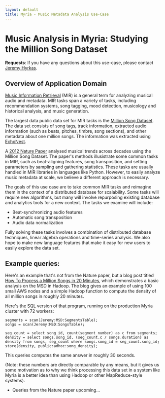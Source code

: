 ```yaml
---
layout: default
title: Myria - Music Metadata Analysis Use-Case
---
```


# Music Analysis in Myria: Studying the Million Song Dataset

**Requests**: If you have any questions about this use-case, please contact [Jeremy Hyrkas](http://homes.cs.washington.edu/~hyrkas/).

## Overview of Application Domain

[Music Information Retrieval](https://en.wikipedia.org/wiki/Music_information_retrieval) (MIR) is a general term for analyzing musical audio
and metadata. MIR tasks span a variety of tasks, including recommendation systems, song tagging, mood detection, musicology and historical
analysis, and music generation.

The largest data public data set for MIR tasks is the [Million Song Dataset](http://labrosa.ee.columbia.edu/millionsong/). The data set
consists of song tags, track information, extracted audio information (such as beats, pitches, timbre, song sections), and other metadata
about one million songs. The information was extracted using [EchoNest](http://the.echonest.com/).

A [2012 Nature Paper](http://www.nature.com/srep/2012/120726/srep00521/full/srep00521.html) analysed musical trends across decades using
the Million Song Dataset. The paper's methods illusistrate some common tasks in MIR, such as beat-aligning features, song transposition,
and setting parameters by sampling and gathering statistics. These tasks are usually handled in MIR libraries in languages like Python.
However, to easily analyze music metadata at scale, we believe a different approach is necessary.

The goals of this use case are to take common MIR tasks and reimagine them in the context of a distributed database for scalability.
Some tasks will require new algorithms, but many will involve repurposing existing database and analytics tools for a new context.
The tasks we examine will include:

* Beat-synchronizing audio features
* Automatic song transposition
* Audio data normalization

Fully solving these tasks involves a combination of distributed database techniques, linear algebra operations and time-series analysis.
We also hope to make new language features that make it easy for new users to easily explore the data set.

## Example queries:

Here's an example that's not from the Nature paper, but a blog post titled
[How To Process a Million Songs in 20 Minutes](http://musicmachinery.com/2011/09/04/how-to-process-a-million-songs-in-20-minutes/),
which demonstrates a basic analysis on the MSD in Hadoop. The blog gives an example of using 100 small AWS nodes and a simple Hadoop function to compute the density of all million songs in roughly 20 minutes.

Here's the SQL version of that program, running on the production Myria cluster with 72 workers:

    segments = scan(Jeremy:MSD:SegmentsTable);
    songs = scan(Jeremy:MSD:SongsTable);

    seg_count = select song_id, count(segment_number) as c from segments;
    density = select songs.song_id, (seg_count.c / songs.duration) as density from songs, seg_count where songs.song_id = seg_count.song_id;
    store(density, public:adhoc:song_density);
    

This queries computes the same answer in roughly 30 seconds.

(Note: these numbers are directly comparable by any means, but it gives us some motivation as to why we think processing this data set in a system like Myria is a better idea than using Hadoop or other MapReduce-style systems).

* Queries from the Nature paper upcoming...
